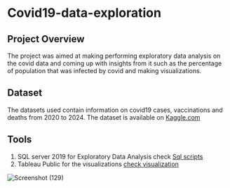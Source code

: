 # Covid19-data-exploration

## Project Overview
The project was aimed at making performing exploratory data analysis on the covid data and coming up with insights from it such as the percentage of population that was infected by covid and making visualizations.

## Dataset 
The datasets used contain information on covid19 cases, vaccinations and deaths from 2020 to 2024.
The dataset is available on [Kaggle.com](http://www.kaggle.com)



## Tools
1. SQL server 2019 for Exploratory Data Analysis check [Sql scripts](Project1SQLgithub.sql)
3. Tableau Public for the visualizations [check visualization](https://public.tableau.com/views/CovidDashboard_17153479076180/Dashboard1?:language=en-US&:sid=&:display_count=n&:origin=viz_share_link)

![Screenshot (129)](https://github.com/Marangi037/Covid19-data-exploration/assets/159117592/f142f518-5f7e-461b-acef-5228a441f013)
